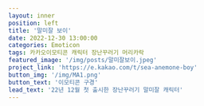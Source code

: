```yaml
---
layout: inner
position: left
title: '말미잘 보이'
date: 2022-12-30 13:00:00
categories: Emoticon
tags: 카카오이모티콘 캐릭터 장난꾸러기 머리카락
featured_image: '/img/posts/말미잘보이.jpeg'
project_link: 'https://e.kakao.com/t/sea-anemone-boy'
button_img: '/img/MA1.png'
button_text: '이모티콘 구경'
lead_text: '22년 12월 첫 출시한 장난꾸러기 말미잘 캐릭터'
---
```

